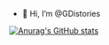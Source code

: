 - 👋 Hi, I’m @GDistories


[![Anurag's GitHub stats](https://github-readme-stats.vercel.app/api?username=GDistories)](https://github.com/anuraghazra/github-readme-stats)

